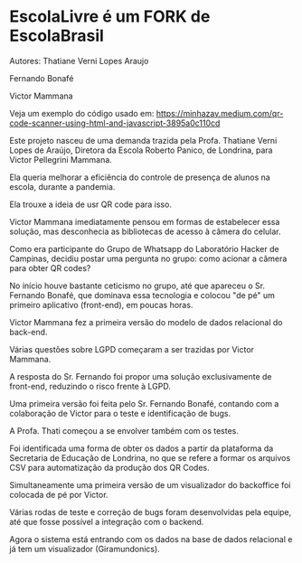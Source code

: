 # EscolaLivre é um FORK de EscolaBrasil

Autores: Thatiane Verni Lopes Araujo

Fernando Bonafé

Victor Mammana

Veja um exemplo do código usado em: https://minhazav.medium.com/qr-code-scanner-using-html-and-javascript-3895a0c110cd

Este projeto nasceu de uma demanda trazida pela Profa. Thatiane Verni Lopes de Araújo, Diretora da Escola Roberto Panico, de Londrina, para Victor Pellegrini Mammana.

Ela queria melhorar a eficiẽncia do controle de presença de alunos na escola, durante a pandemia. 

Ela trouxe a ideia de usr QR code para isso.

Victor Mammana imediatamente pensou em formas de estabelecer essa solução, mas desconhecia as bibliotecas de acesso à câmera do celular. 

Como era participante do Grupo de Whatsapp do Laboratório Hacker de Campinas, decidiu postar uma pergunta no grupo: como acionar a câmera para obter QR codes?

No início houve bastante ceticismo no grupo, até que apareceu o Sr. Fernando Bonafé, que dominava essa tecnologia e colocou "de pé" um primeiro aplicativo (front-end), em poucas horas.

Victor Mammana fez a primeira versão do modelo de dados relacional do back-end.

Várias questões sobre LGPD começaram a ser trazidas por Victor Mammana.

A resposta do Sr. Fernando foi propor uma solução exclusivamente de front-end, reduzindo o risco frente à LGPD. 

Uma primeira versão foi feita pelo Sr. Fernando Bonafé, contando com a colaboração de Victor para o teste e identificação de bugs. 

A Profa. Thati começou a se envolver também com os testes. 

Foi identificada uma forma de obter os dados a partir da plataforma da Secretaria de Educação de Londrina, no que se refere a formar os arquivos CSV para automatização da produção dos QR Codes. 

Simultaneamente uma primeira versão de um visualizador do backoffice foi colocada de pé por Victor. 

Várias rodas de teste e correção de bugs foram desenvolvidas pela equipe, até que fosse possível a integração com o backend.

Agora o sistema está entrando com os dados na base de dados relacional e já tem um visualizador (Giramundonics).

